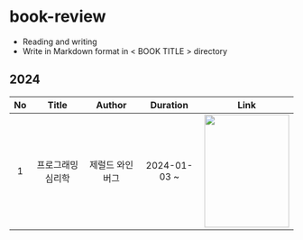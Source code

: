 # book-review
- Reading and writing
- Write in Markdown format in < BOOK TITLE > directory

## 2024
| No | Title | Author | Duration | Link |
|:-:|:-:|:-:|:-:|:-:|
| 1 | 프로그래밍 심리학 | 제럴드 와인버그 | 2024-01-03 ~<br/> | [<img src="https://contents.kyobobook.co.kr/sih/fit-in/458x0/pdt/9788966260980.jpg" width="150px" height="200px">](https://github.com/jeeyn/book-review/tree/main/The_Psychology_of_Computer_Programming) |
